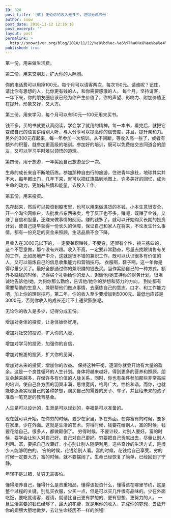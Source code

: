 ```yaml
---
ID: 328
post_title: '[转] 无论你的收入是多少，记得分成五份'
author: snow
post_date: 2010-11-12 12:16:18
post_excerpt: ""
layout: post
permalink: >
  http://snowriver.org/blog/2010/11/12/%e8%bd%ac-%e6%97%a0%e8%ae%ba%e4%bd%a0%e7%9a%84%e6%94%b6%e5%85%a5%e6%98%af%e5%a4%9a%e5%b0%91%ef%bc%8c%e8%ae%b0%e5%be%97%e5%88%86%e6%88%90%e4%ba%94%e4%bb%bd/
published: true
---
```

第一份，用来做生活费。



第二份，用来交朋友，扩大你的人际圈。

你的电话费可以用掉100元。每个月可以请客两次，每次150元。请谁呢？记住，请比你有思想的人，比你更有钱的人，和你需要感激的人。 每个月，坚持请客，一年下来，你的朋友圈应该已经为你产生价值了，你的声望、影响力、附加价值正在提升，形象又好，又大方。


第三份，用来学习，每个月可以有50元—100元用来买书。

钱不多，买的书就要认真阅读，学会学了就用的精神。每一本书，看完后，就把它变成自己的语言讲给别人听，与人分享可以提高你的信誉度，并且，提升亲和力。另外的300元存起来，每一年参加一次培训。从不间断。等收入高一些了，或者有额外的积蓄，就参加更高级的培训。参加好的培训，既可以免费结交志同道合的朋友，又可以学习平时难以领悟的道理。


第四份，用于旅游，一年奖励自己旅游至少一次。

生命的成长来自不断地历练。参加那种自由行的旅游，住进青年旅社，地球其实并不大，每年都出门，几年下来，就可以把红旗插到地图上，许多美好的回忆，成为生命的动力，更加有热情和能量，去投入工作。


第五份，用来投资。

先存起来，然后可以投资到股市里，也可以用来做进货的本钱，小本生意很安全，开一个淘宝网帐户，去批发点东西来卖，亏了反正也不多，赚呢，既赚了金钱，又赚了自信和胆量，还赚来做事情的阅历。赚的钱多了，就可以开始购买长期的投资计划，使自己提早获得一份长久的保障，保证自己和家人在将来，不论发生什么事情，都有一份充足的资金来照顾，生活品质不会下降。

月收入在3000元以下的，一定要兼职赚钱，不要穷，还很有个性，挑三拣四的，这个不愿意做，那个没有兴趣。收入不高，一定要非常勤奋，尽量去找跟销售有关的工作，比如房地产中介，这就是很不错的兼职工作，既可以认识很多有价值的人，又可以锻炼自己的信息收集能力和营销技巧。
衣服啊，鞋子啊，这一年你是得尽量少买了。最好全部通过你的兼职赚的钱去买。当作奖励自己的一种方式。额外多赚钱的时候，记得买个礼物给你的爱人，谢谢他/她支持你的财务计划。很坦诚地告诉他/她，为何你那么勤俭，告诉他/她你的梦想和努力的方向。
到处都有需要帮助的生意人，兼职帮他们做点事情，去磨练自己的意志、口才、和工作能力吧，加上你的理财技巧，第二年，你的收入至少要增加到5000元。最低也应该是3000元，否则你收入的成长还赶不上通货膨胀呢。


无论你的收入是多少，记得分成五份。

增加对身体的投资，让身体始终好用，

增加对社交的投资，扩大你的人脉，

增加对学习的投资，加强你的自信，

增加对旅游的投资，扩大你的见闻，

增加对未来的投资，增加你的收益。
保持这种平衡，逐渐你就会开始有大量的盈余。这是一个良性循环的人生计划。身体将越来越好，得到更多的营养和照顾。朋友会越来越多，存储许多有价值的人脉关系，同时，你也有条件参加那些非常高端的培训，使自己各方面的羽翼丰满，思维宽阔，格局广大，性格和谐。而你，也就能够逐渐实现自己的各种梦想，购买自己的需要的房子、车子，并且给未来的孩子准备一笔充足的教育基金。


人生是可以设计的，生涯是可以规划的，幸福是可以准备的。

现在就可以开始。在你穷的时候，要少在家里，多在外面。在你富有的时候，要多在家里，少在外面。这就是生活的艺术。穷得时候，钱要花给别人，富的时候，钱要花给自己。很多人，都做颠倒了。
穷得时候，不要计较，对别人要好。富的时候，要学会让别人对自己好。自己对自己更好。穷要把自己贡献出去，尽量让别人利用。富，要把自己收藏好，小心别让别人随便利用。这些奇妙的生活方式，是很少人能够明白的。
穷的时候，花钱给别人看。富的时候，花钱给自己享受。穷的时候一定要大方，富的时候，就不要摆阔了。生命已经恢复了简单，已经回到了宁静。


年轻不是过错，贫穷无需害怕。

懂得培养自己，懂得什么是贵重物品，懂得该投资什么，懂得该在哪里节约，这是整个过程的关键。别乱买衣服，少买一点，但是可以买几件很有品味的。少在外面吃饭，要吃就请客，要请，就请比自己更有梦想的、更有思想、更努力的人。
一旦生活需要的钱已经够了，最大的花费，就是用你的收入，完成你的梦想，去放开你的翅膀大胆地做梦，去让生命经历不一样的旅程! 